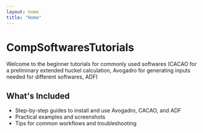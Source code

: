 ```yaml
---
layout: home
title: "Home"
---
```


# CompSoftwaresTutorials
Welcome to the beginner tutorials for commonly used softwares (CACAO for a preliminary extended huckel calculation, Avogadro for generating inputs needed for different softwares, ADF)

## What's Included
- Step-by-step guides to install and use Avogadro, CACAO, and ADF
- Practical examples and screenshots
- Tips for common workflows and troubleshooting
